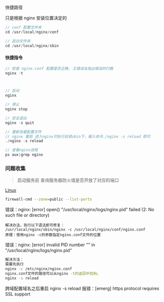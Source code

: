 快捷路径

只是根据 nginx 安装位置决定的

```JavaScript
// conf 配置文件夹
cd /usr/local/nginx/conf

// 启动文件夹
cd /usr/local/nginx/sbin
```

#### 快捷指令

```JavaScript
// 检查 nginx.conf 配置是否正确, 又错误会指出错误的行数
nginx -t



// 启动 
nginx 

// 停止
nginx stop

// 安全退出
nginx -s quit 

// 重新加载配置文件
// nginx 重启 进入nginx可执行目录sbin下，输入命令./nginx -s reload 即可
./nginx -s reload 

// 查看nginx进程
ps aux|grep nginx  
```

### 问题收集

> 启动服务前 查询服务器防火墙是否开放了对应的端口

[Linux](https://s0tsrrtqxk.feishu.cn/wiki/wikcnoItBDVCKJnp7L4ouZc6Yx9) 

```Bash
firewall-cmd --zone=public --list-ports
```

错误：nginx: [error] open() "/usr/local/nginx/logs/nginx.pid" failed (2: No such file or directory)

```Plain
解决办法，执行以下语法即可修复：
/usr/local/nginx/sbin/nginx -c /usr/local/nginx/conf/nginx.conf
原理：使用nginx -c的参数指定nginx.conf文件的位置
```

错误：nginx: [error] invalid PID number "" in "/usr/local/nginx/logs/nginx.pid“

```Bash
解决方法：
需要先执行
nginx -c /etc/nginx/nginx.conf
nginx.conf文件的路径可以从nginx -t的返回中找到。
nginx -s reload
```

跨域配置域名之后重启 nginx -s reload 报错：[emerg] https protocol requires SSL support

```Plain

```